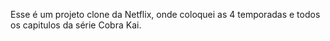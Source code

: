 Esse é um projeto clone da Netflix, onde coloquei as 4 temporadas e todos os capitulos da série Cobra Kai.